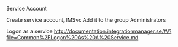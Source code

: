 Service Account

Create service account, IMSvc
Add it to the group Administrators

Logon as a service
http://documentation.integrationmanager.se/#/?file=Common%2FLogon%20As%20A%20Service.md




